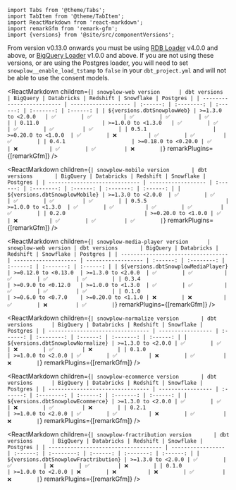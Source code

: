 ```mdx-code-block
import Tabs from '@theme/Tabs';
import TabItem from '@theme/TabItem';
import ReactMarkdown from 'react-markdown';
import remarkGfm from 'remark-gfm';
import {versions} from '@site/src/componentVersions';
```

<!-- Note the following tables are wrapped in the additional tags to correctly render the package version, but work the same as normal markdown tables -->

<Tabs groupId="dbt-packages">
<TabItem value="web" label="Snowplow Web" default>

From version v0.13.0 onwards you must be using [RDB Loader](/docs/destinations/warehouses-and-lakes/rdb/index.md) v4.0.0 and above, or [BigQuery Loader](/docs/destinations/warehouses-and-lakes/rdb/index.md) v1.0.0 and above. If you are not using these versions, or are using the Postgres loader, you will need to set `snowplow__enable_load_tstamp` to `false` in your `dbt_project.yml` and will not be able to use the consent models.

<ReactMarkdown children={`
| snowplow-web version      | dbt versions        | BigQuery | Databricks | Redshift | Snowflake | Postgres |
| ------------------------- | ------------------- | :------: | :--------: | :------: | :-------: | :------: |
| ${versions.dbtSnowplowWeb} | >=1.3.0 to <2.0.0   | ✅        | ✅          | ✅        | ✅         | ✅        |
| 0.11.0                    | >=1.0.0 to <1.3.0   | ✅        | ✅          | ✅        | ✅         | ✅        |
| 0.5.1                     | >=0.20.0 to <1.0.0  | ✅        | ❌          | ✅        | ✅         | ✅        |
| 0.4.1                     | >=0.18.0 to <0.20.0 | ✅        | ❌          | ✅        | ✅         | ❌        |
`} remarkPlugins={[remarkGfm]} />

</TabItem>
<TabItem value="mobile" label="Snowplow Mobile">

<ReactMarkdown children={`
| snowplow-mobile version       | dbt versions       | BigQuery | Databricks | Redshift | Snowflake | Postgres |
| ----------------------------- | ------------------ | :------: | :--------: | :------: | :-------: | :------: |
| ${versions.dbtSnowplowMobile} | >=1.3.0 to <2.0.0  | ✅        | ✅          | ✅        | ✅         | ✅        |
| 0.5.5                         | >=1.0.0 to <1.3.0  | ✅        | ✅          | ✅        | ✅         | ✅        |
| 0.2.0                         | >=0.20.0 to <1.0.0 | ✅        | ❌          | ✅        | ✅         | ✅        |
`} remarkPlugins={[remarkGfm]} /> 

</TabItem>
<TabItem value="media" label="Snowplow Media Player">

<ReactMarkdown children={`
| snowplow-media-player version      | snowplow-web version | dbt versions       | BigQuery | Databricks | Redshift | Snowflake | Postgres |
| ---------------------------------- | -------------------- | ------------------ | :------: | :--------: | :------: | :-------: | :------: |
| ${versions.dbtSnowplowMediaPlayer} | >=0.12.0 to <0.13.0  | >=1.3.0 to <2.0.0  | ✅        | ✅          | ✅        | ✅         | ✅        |
| 0.3.4                              | >=0.9.0 to <0.12.0   | >=1.0.0 to <1.3.0  | ✅        | ✅          | ✅        | ✅         | ✅        |
| 0.1.0                              | >=0.6.0 to <0.7.0    | >=0.20.0 to <1.1.0 | ❌        | ❌          | ✅        | ❌         | ✅        |
`} remarkPlugins={[remarkGfm]} /> 

</TabItem>
<TabItem value="normalize" label="Snowplow Normalize">

<ReactMarkdown children={`
| snowplow-normalize version       | dbt versions      | BigQuery | Databricks | Redshift | Snowflake | Postgres |
| -------------------------------- | ----------------- | :------: | :--------: | :------: | :-------: | :------: |
| ${versions.dbtSnowplowNormalize} | >=1.3.0 to <2.0.0 | ✅        | ✅          | ❌        | ✅         | ❌        |
| 0.1.0                            | >=1.0.0 to <2.0.0 | ✅        | ✅          | ❌        | ✅         | ❌        |
`} remarkPlugins={[remarkGfm]} /> 

</TabItem>
<TabItem value="ecommerce" label="Snowplow E-commerce">

<ReactMarkdown children={`
| snowplow-ecommerce version       | dbt versions      | BigQuery | Databricks | Redshift | Snowflake | Postgres |
| -------------------------------- | ----------------- | :------: | :--------: | :------: | :-------: | :------: |
| ${versions.dbtSnowplowEcommerce} | >=1.3.0 to <2.0.0 | ✅        | ✅          | ❌        | ✅         | ❌        |
| 0.2.1                            | >=1.0.0 to <2.0.0 | ✅        | ✅          | ❌        | ✅         | ❌        |
`} remarkPlugins={[remarkGfm]} /> 

</TabItem>

<TabItem value="fractribution" label="Snowplow Fractribution">

<ReactMarkdown children={`
| snowplow-fractribution version       | dbt versions      | BigQuery | Databricks | Redshift | Snowflake | Postgres |
| ------------------------------------ | ----------------- | :------: | :--------: | :------: | :-------: | :------: |
| ${versions.dbtSnowplowFractribution} | >=1.3.0 to <2.0.0 | ✅        | ✅          | ❌        | ✅         | ❌        |
| 0.1.0                                | >=1.0.0 to <2.0.0 | ❌        | ❌          | ❌        | ✅         | ❌        |
`} remarkPlugins={[remarkGfm]} /> 

</TabItem>
</Tabs>
